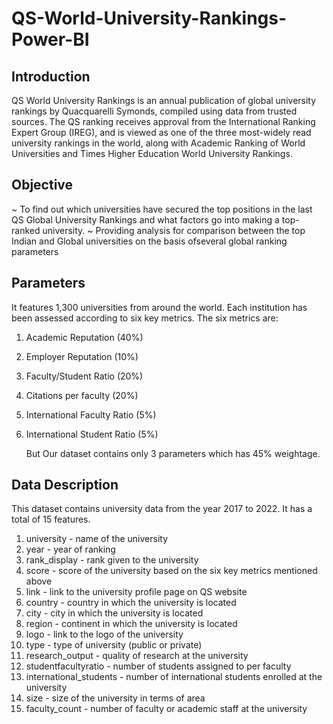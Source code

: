 # QS-World-University-Rankings-Power-BI

## Introduction

QS World University Rankings is an annual publication of global university rankings
by Quacquarelli Symonds, compiled using data from trusted sources.
The QS ranking receives approval from the International Ranking Expert Group
(IREG), and is viewed as one of the three most-widely read university rankings in
the world, along with Academic Ranking of World Universities and Times Higher
Education World University Rankings.

## Objective

~ To find out which universities have secured the top positions in the last QS Global University Rankings and what factors go into making a
top-ranked university.
~ Providing analysis for comparison between the top Indian and Global universities on the basis ofseveral global ranking parameters


## Parameters

It features 1,300 universities from around the world. Each institution has been
assessed according to six key metrics.
The six metrics are:
1. Academic Reputation (40%)
2. Employer Reputation (10%)
3. Faculty/Student Ratio (20%)
4. Citations per faculty (20%)
5. International Faculty Ratio (5%)
6. International Student Ratio (5%)

   But Our dataset contains only 3 parameters which has 45% weightage.
   
## Data Description

This dataset contains university data from the year 2017 to 2022. It has a total of 15 features.

1. university - name of the university
2. year - year of ranking
3. rank_display - rank given to the university
4. score - score of the university based on the six key metrics mentioned above
5. link - link to the university profile page on QS website
6. country - country in which the university is located
7. city - city in which the university is located
8. region - continent in which the university is located
9. logo - link to the logo of the university
10. type - type of university (public or private)
11. research_output - quality of research at the university
12. studentfacultyratio - number of students assigned to per faculty
13. international_students - number of international students enrolled at the university
14. size - size of the university in terms of area
15. faculty_count - number of faculty or academic staff at the university
